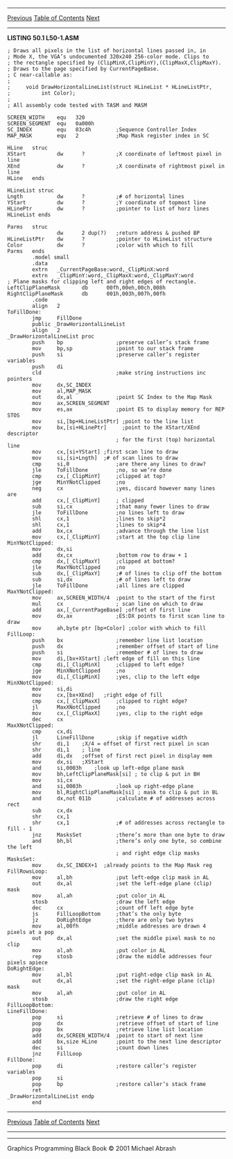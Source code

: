   ------------------------ --------------------------------- --------------------
  [Previous](50-02.html)   [Table of Contents](index.html)   [Next](50-04.html)
  ------------------------ --------------------------------- --------------------

**LISTING 50.1 L50-1.ASM**

    ; Draws all pixels in the list of horizontal lines passed in, in
    ; Mode X, the VGA’s undocumented 320x240 256-color mode. Clips to
    ; the rectangle specified by (ClipMinX,ClipMinY),(ClipMaxX,ClipMaxY).
    ; Draws to the page specified by CurrentPageBase.
    ; C near-callable as:
    ;
    ;     void DrawHorizontalLineList(struct HLineList * HLineListPtr,
    ;          int Color);
    ;
    ; All assembly code tested with TASM and MASM

    SCREEN_WIDTH    equ   320
    SCREEN_SEGMENT  equ   0a000h
    SC_INDEX        equ   03c4h        ;Sequence Controller Index
    MAP_MASK        equ   2            ;Map Mask register index in SC

    HLine   struc
    XStart          dw      ?          ;X coordinate of leftmost pixel in line
    XEnd            dw      ?          ;X coordinate of rightmost pixel in line
    HLine   ends

    HLineList struc
    Lngth           dw      ?          ;# of horizontal lines
    YStart          dw      ?          ;Y coordinate of topmost line
    HLinePtr        dw      ?          ;pointer to list of horz lines
    HLineList ends

    Parms   struc
                    dw      2 dup(?)   ;return address & pushed BP
    HLineListPtr    dw      ?          ;pointer to HLineList structure
    Color           dw      ?          ;color with which to fill
    Parms   ends
            .model small
            .data
            extrn   _CurrentPageBase:word,_ClipMinX:word
            extrn   _ClipMinY:word,_ClipMaxX:word,_ClipMaxY:word
    ; Plane masks for clipping left and right edges of rectangle.
    LeftClipPlaneMask       db      00fh,00eh,00ch,008h
    RightClipPlaneMask      db      001h,003h,007h,00fh
            .code
            align   2
    ToFillDone:
            jmp     FillDone
            public _DrawHorizontalLineList
            align   2
    _DrawHorizontalLineList proc
            push    bp                 ;preserve caller’s stack frame
            mov     bp,sp              ;point to our stack frame
            push    si                 ;preserve caller’s register variables
            push    di
            cld                        ;make string instructions inc pointers
            mov     dx,SC_INDEX
            mov     al,MAP_MASK
            out     dx,al              ;point SC Index to the Map Mask
            mov     ax,SCREEN_SEGMENT
            mov     es,ax              ;point ES to display memory for REP STOS
            mov     si,[bp+HLineListPtr] ;point to the line list
            mov     bx,[si+HLinePtr]     ;point to the XStart/XEnd descriptor
                                       ; for the first (top) horizontal line
            mov     cx,[si+YStart] ;first scan line to draw
            mov     si,[si+Lngth]  ;# of scan lines to draw
            cmp     si,0               ;are there any lines to draw?
            jle     ToFillDone         ;no, so we’re done
            cmp     cx,[_ClipMinY]     ;clipped at top?
            jge     MinYNotClipped     ;no
            neg     cx                 ;yes, discard however many lines are
            add     cx,[_ClipMinY]     ; clipped
            sub     si,cx              ;that many fewer lines to draw
            jle     ToFillDone         ;no lines left to draw
            shl     cx,1               ;lines to skip*2
            shl     cx,1               ;lines to skip*4
            add     bx,cx              ;advance through the line list
            mov     cx,[_ClipMinY]     ;start at the top clip line
    MinYNotClipped:
            mov     dx,si
            add     dx,cx              ;bottom row to draw + 1
            cmp     dx,[_ClipMaxY]     ;clipped at bottom?
            jle     MaxYNotClipped     ;no
            sub     dx,[_ClipMaxY]     ;# of lines to clip off the bottom
            sub     si,dx              ;# of lines left to draw
            jle     ToFillDone         ;all lines are clipped
    MaxYNotClipped:
            mov     ax,SCREEN_WIDTH/4  ;point to the start of the first
            mul     cx                 ; scan line on which to draw
            add     ax,[_CurrentPageBase] ;offset of first line
            mov     dx,ax              ;ES:DX points to first scan line to draw
            mov     ah,byte ptr [bp+Color] ;color with which to fill
    FillLoop:
            push    bx                 ;remember line list location
            push    dx                 ;remember offset of start of line
            push    si                 ;remember # of lines to draw
            mov     di,[bx+XStart] ;left edge of fill on this line
            cmp     di,[_ClipMinX]     ;clipped to left edge?
            jge     MinXNotClipped     ;no
            mov     di,[_ClipMinX]     ;yes, clip to the left edge
    MinXNotClipped:
            mov     si,di
            mov     cx,[bx+XEnd]   ;right edge of fill
            cmp     cx,[_ClipMaxX]     ;clipped to right edge?
            jl      MaxXNotClipped     ;no
            mov     cx,[_ClipMaxX]     ;yes, clip to the right edge
            dec     cx
    MaxXNotClipped:
            cmp     cx,di
            jl      LineFillDone       ;skip if negative width
            shr     di,1    ;X/4 = offset of first rect pixel in scan
            shr     di,1    ; line
            add     di,dx   ;offset of first rect pixel in display mem
            mov     dx,si   ;XStart
            and     si,0003h    ;look up left-edge plane mask
            mov     bh,LeftClipPlaneMask[si] ; to clip & put in BH
            mov     si,cx
            and     si,0003h           ;look up right-edge plane
            mov     bl,RightClipPlaneMask[si] ; mask to clip & put in BL
            and     dx,not 011b        ;calculate # of addresses across rect
            sub     cx,dx
            shr     cx,1
            shr     cx,1               ;# of addresses across rectangle to fill - 1
            jnz     MasksSet           ;there’s more than one byte to draw
            and     bh,bl              ;there’s only one byte, so combine the left
                                       ; and right edge clip masks
    MasksSet:
            mov     dx,SC_INDEX+1  ;already points to the Map Mask reg
    FillRowsLoop:
            mov     al,bh              ;put left-edge clip mask in AL
            out     dx,al              ;set the left-edge plane (clip) mask
            mov     al,ah              ;put color in AL
            stosb                      ;draw the left edge
            dec     cx                 ;count off left edge byte
            js      FillLoopBottom     ;that’s the only byte
            jz      DoRightEdge        ;there are only two bytes
            mov     al,00fh            ;middle addresses are drawn 4 pixels at a pop
            out     dx,al              ;set the middle pixel mask to no clip
            mov     al,ah              ;put color in AL
            rep     stosb              ;draw the middle addresses four pixels apiece
    DoRightEdge:
            mov     al,bl              ;put right-edge clip mask in AL
            out     dx,al              ;set the right-edge plane (clip) mask
            mov     al,ah              ;put color in AL
            stosb                      ;draw the right edge
    FillLoopBottom:
    LineFillDone:
            pop     si                 ;retrieve # of lines to draw
            pop     dx                 ;retrieve offset of start of line
            pop     bx                 ;retrieve line list location
            add     dx,SCREEN_WIDTH/4  ;point to start of next line
            add     bx,size HLine      ;point to the next line descriptor
            dec     si                 ;count down lines
            jnz     FillLoop
    FillDone:
            pop     di                 ;restore caller’s register variables
            pop     si
            pop     bp                 ;restore caller’s stack frame
            ret
    _DrawHorizontalLineList endp
            end

  ------------------------ --------------------------------- --------------------
  [Previous](50-02.html)   [Table of Contents](index.html)   [Next](50-04.html)
  ------------------------ --------------------------------- --------------------

* * * * *

Graphics Programming Black Book © 2001 Michael Abrash

